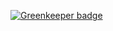 [![Greenkeeper badge](https://badges.greenkeeper.io/AU18b/reconfubulator.svg)](https://greenkeeper.io/)
